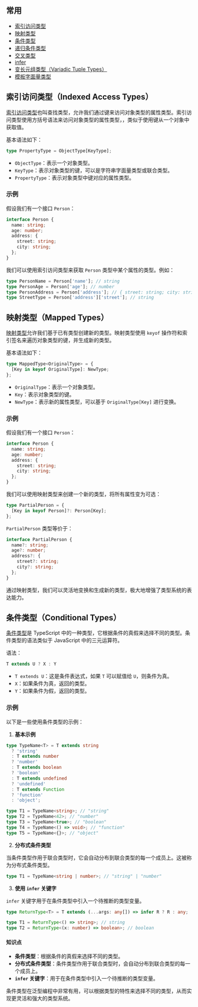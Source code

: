 ## 常用

- [索引访问类型](https://www.typescriptlang.org/docs/handbook/2/indexed-access-types.html)
- [映射类型](https://www.typescriptlang.org/docs/handbook/2/mapped-types.html)
- [条件类型](https://www.typescriptlang.org/docs/handbook/2/conditional-types.html)
- [递归条件类型](https://www.typescriptlang.org/docs/handbook/release-notes/typescript-4-1.html#recursive-conditional-types)
- [交叉类型](https://www.typescriptlang.org/docs/handbook/2/objects.html#intersection-types)
- [infer](https://www.typescriptlang.org/docs/handbook/2/conditional-types.html#inferring-within-conditional-types)
- [变长元组类型（Variadic Tuple Types）](https://www.typescriptlang.org/docs/handbook/release-notes/typescript-4-0.html#variadic-tuple-types)
- [模板字面量类型](https://www.typescriptlang.org/docs/handbook/2/template-literal-types.html)

## 索引访问类型（Indexed Access Types）

[索引访问类型](https://www.typescriptlang.org/docs/handbook/2/indexed-access-types.html)也叫查找类型，允许我们通过键来访问对象类型的属性类型。索引访问类型使用方括号语法来访问对象类型的属性类型，，类似于使用键从一个对象中获取值。

基本语法如下：

```typescript
type PropertyType = ObjectType[KeyType];
```

- `ObjectType`：表示一个对象类型。
- `KeyType`：表示对象类型的键，可以是字符串字面量类型或联合类型。
- `PropertyType`：表示对象类型中键对应的属性类型。

### 示例

假设我们有一个接口 `Person`：

```typescript
interface Person {
  name: string;
  age: number;
  address: {
    street: string;
    city: string;
  };
}
```

我们可以使用索引访问类型来获取 `Person` 类型中某个属性的类型。例如：

```typescript
type PersonName = Person['name']; // string
type PersonAge = Person['age']; // number
type PersonAddress = Person['address']; // { street: string; city: string; }
type StreetType = Person['address']['street']; // string
```

## 映射类型（Mapped Types）

[映射类型](https://www.typescriptlang.org/docs/handbook/2/mapped-types.html)允许我们基于已有类型创建新的类型。映射类型使用 `keyof` 操作符和索引签名来遍历对象类型的键，并生成新的类型。

基本语法如下：

```typescript
type MappedType<OriginalType> = {
  [Key in keyof OriginalType]: NewType;
};
```

- `OriginalType`：表示一个对象类型。
- `Key`：表示对象类型的键。
- `NewType`：表示新的属性类型，可以基于 `OriginalType[Key]` 进行变换。

### 示例

假设我们有一个接口 `Person`：

```typescript
interface Person {
  name: string;
  age: number;
  address: {
    street: string;
    city: string;
  };
}
```

我们可以使用映射类型来创建一个新的类型，将所有属性变为可选：

```typescript
type PartialPerson = {
  [Key in keyof Person]?: Person[Key];
};
```

`PartialPerson` 类型等价于：

```typescript
interface PartialPerson {
  name?: string;
  age?: number;
  address?: {
    street?: string;
    city?: string;
  };
}
```

通过映射类型，我们可以灵活地变换和生成新的类型，极大地增强了类型系统的表达能力。

## 条件类型（Conditional Types）

[条件类型](https://www.typescriptlang.org/docs/handbook/2/conditional-types.html)是 TypeScript 中的一种类型，它根据条件的真假来选择不同的类型。条件类型的语法类似于 JavaScript 中的三元运算符。

语法：

```typescript
T extends U ? X : Y
```

- `T extends U`：这是条件表达式，如果 `T` 可以赋值给 `U`，则条件为真。
- `X`：如果条件为真，返回的类型。
- `Y`：如果条件为假，返回的类型。

### 示例

以下是一些使用条件类型的示例：

1. **基本示例**

```typescript
type TypeName<T> = T extends string
  ? 'string'
  : T extends number
  ? 'number'
  : T extends boolean
  ? 'boolean'
  : T extends undefined
  ? 'undefined'
  : T extends Function
  ? 'function'
  : 'object';

type T1 = TypeName<string>; // "string"
type T2 = TypeName<42>; // "number"
type T3 = TypeName<true>; // "boolean"
type T4 = TypeName<() => void>; // "function"
type T5 = TypeName<{}>; // "object"
```

2. **分布式条件类型**

当条件类型作用于联合类型时，它会自动分布到联合类型的每一个成员上。这被称为分布式条件类型。

```typescript
type T1 = TypeName<string | number>; // "string" | "number"
```

3. **使用 `infer` 关键字**

`infer` 关键字用于在条件类型中引入一个待推断的类型变量。

```typescript
type ReturnType<T> = T extends (...args: any[]) => infer R ? R : any;

type T1 = ReturnType<() => string>; // string
type T2 = ReturnType<(x: number) => boolean>; // boolean
```

#### 知识点

- **条件类型**：根据条件的真假来选择不同的类型。
- **分布式条件类型**：条件类型作用于联合类型时，会自动分布到联合类型的每一个成员上。
- **`infer` 关键字**：用于在条件类型中引入一个待推断的类型变量。

条件类型在泛型编程中非常有用，可以根据类型的特性来选择不同的类型，从而实现更灵活和强大的类型系统。
